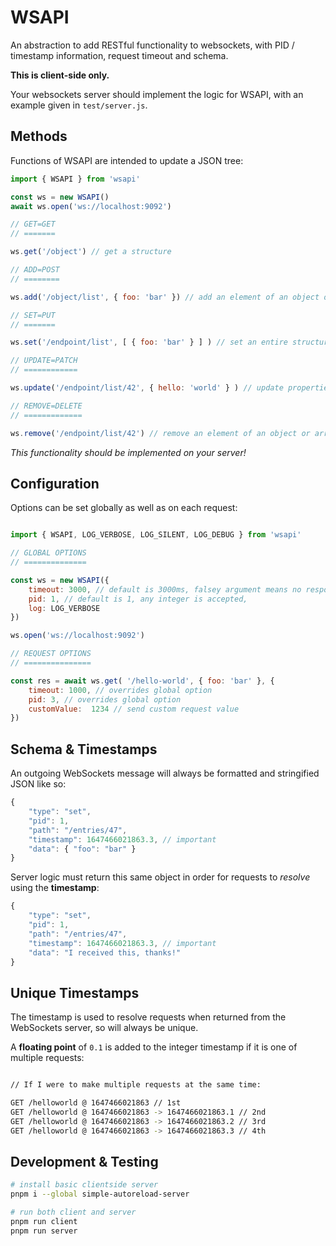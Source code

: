 # WSAPI

An abstraction to add RESTful functionality to websockets, with PID / timestamp information, request timeout and schema.

**This is client-side only.**

Your websockets server should implement the logic for WSAPI, with an example given in `test/server.js`.

## Methods

Functions of WSAPI are intended to update a JSON tree:

```javascript
import { WSAPI } from 'wsapi'

const ws = new WSAPI()
await ws.open('ws://localhost:9092')

// GET=GET
// =======

ws.get('/object') // get a structure

// ADD=POST
// ========

ws.add('/object/list', { foo: 'bar' }) // add an element of an object or array

// SET=PUT
// =======

ws.set('/endpoint/list', [ { foo: 'bar' } ] ) // set an entire structure

// UPDATE=PATCH
// ============

ws.update('/endpoint/list/42', { hello: 'world' } ) // update properties of a structure

// REMOVE=DELETE
// =============

ws.remove('/endpoint/list/42') // remove an element of an object or array

```

*This functionality should be implemented on your server!*

## Configuration

Options can be set globally as well as on each request:

```javascript

import { WSAPI, LOG_VERBOSE, LOG_SILENT, LOG_DEBUG } from 'wsapi'

// GLOBAL OPTIONS
// ==============

const ws = new WSAPI({
	timeout: 3000, // default is 3000ms, falsey argument means no response is expected,
	pid: 1, // default is 1, any integer is accepted,
	log: LOG_VERBOSE
})

ws.open('ws://localhost:9092')

// REQUEST OPTIONS
// ===============

const res = await ws.get( '/hello-world', { foo: 'bar' }, {
	timeout: 1000, // overrides global option
	pid: 3, // overrides global option
	customValue:  1234 // send custom request value
})

```

## Schema & Timestamps

An outgoing WebSockets message will always be formatted and stringified JSON like so:

```javascript
{
	"type": "set",
	"pid": 1,
	"path": "/entries/47",
	"timestamp": 1647466021863.3, // important
	"data": { "foo": "bar" }
}
```

Server logic must return this same object in order for requests to *resolve* using the **timestamp**:

```javascript
{
	"type": "set",
	"pid": 1,
	"path": "/entries/47",
	"timestamp": 1647466021863.3, // important
	"data": "I received this, thanks!"
}
```

## Unique Timestamps

The timestamp is used to resolve requests when returned from the WebSockets server, so will always be unique. 

A **floating point** of `0.1` is added to the integer timestamp if it is one of multiple requests:

```bash

// If I were to make multiple requests at the same time:

GET /helloworld @ 1647466021863 // 1st
GET /helloworld @ 1647466021863 -> 1647466021863.1 // 2nd
GET /helloworld @ 1647466021863 -> 1647466021863.2 // 3rd
GET /helloworld @ 1647466021863 -> 1647466021863.3 // 4th

````

## Development & Testing

```zsh
# install basic clientside server
pnpm i --global simple-autoreload-server

# run both client and server
pnpm run client
pnpm run server
```
